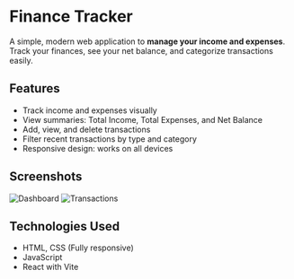 # Finance Tracker

A simple, modern web application to **manage your income and expenses**. Track your finances, see your net balance, and categorize transactions easily.

## Features

- Track income and expenses visually
- View summaries: Total Income, Total Expenses, and Net Balance
- Add, view, and delete transactions
- Filter recent transactions by type and category
- Responsive design: works on all devices

## Screenshots

![Dashboard](.screenshots/dashboard.png)
![Transactions](.screenshots/transactions.png)

## Technologies Used

- HTML, CSS (Fully responsive)
- JavaScript
- React with Vite
